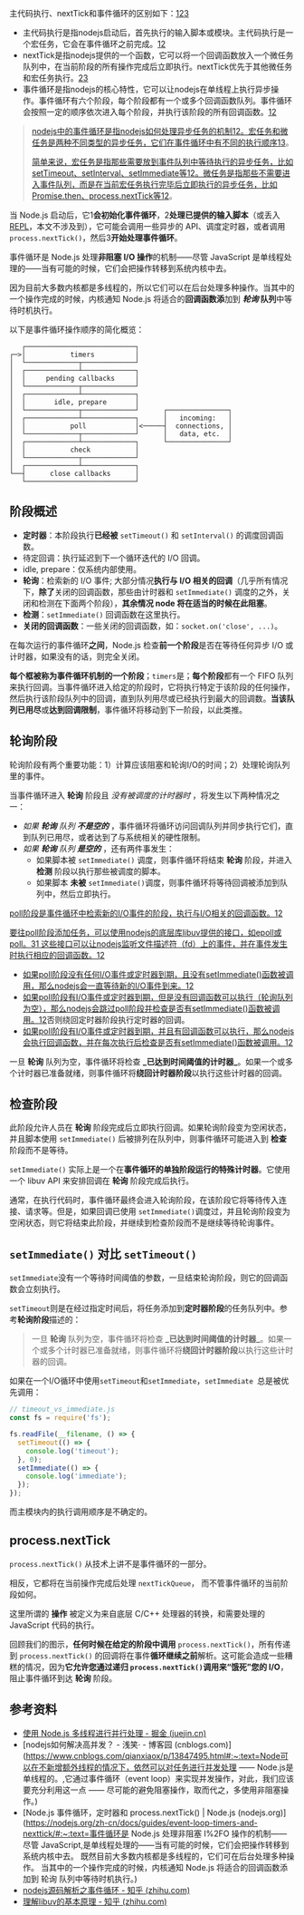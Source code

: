 主代码执行、nextTick和事件循环的区别如下：[1](https://juejin.cn/post/7030833263618818084)[2](https://juejin.cn/post/6993315229845159943)[3](https://www.jianshu.com/p/deb8bc589377)

- 主代码执行是指nodejs启动后，首先执行的输入脚本或模块。主代码执行是一个宏任务，它会在事件循环之前完成。[1](https://juejin.cn/post/7030833263618818084)[2](https://juejin.cn/post/6993315229845159943)
- nextTick是指nodejs提供的一个函数，它可以将一个回调函数放入一个微任务队列中，在当前阶段的所有操作完成后立即执行。nextTick优先于其他微任务和宏任务执行。[2](https://juejin.cn/post/6993315229845159943)[3](https://www.jianshu.com/p/deb8bc589377)
- 事件循环是指nodejs的核心特性，它可以让nodejs在单线程上执行异步操作。事件循环有六个阶段，每个阶段都有一个或多个回调函数队列。事件循环会按照一定的顺序依次进入每个阶段，并执行该阶段的所有回调函数。[1](https://juejin.cn/post/7030833263618818084)[2](https://juejin.cn/post/6993315229845159943)

> [nodejs中的事件循环是指nodejs如何处理异步任务的机制](https://www.cnblogs.com/EaVango/p/14722428.html)[1](https://www.cnblogs.com/EaVango/p/14722428.html)[2](https://www.cnblogs.com/goloving/p/16523648.html)[。宏任务和微任务是两种不同类型的异步任务，它们在事件循环中有不同的执行顺序](https://www.cnblogs.com/EaVango/p/14722428.html)[1](https://www.cnblogs.com/EaVango/p/14722428.html)[3](https://segmentfault.com/a/1190000040014996)。
>
> [简单来说，宏任务是指那些需要放到事件队列中等待执行的异步任务，比如setTimeout、setInterval、setImmediate等](https://www.cnblogs.com/EaVango/p/14722428.html)[1](https://www.cnblogs.com/EaVango/p/14722428.html)[2](https://www.cnblogs.com/goloving/p/16523648.html)[。微任务是指那些不需要进入事件队列，而是在当前宏任务执行完毕后立即执行的异步任务，比如Promise.then、process.nextTick等](https://www.cnblogs.com/EaVango/p/14722428.html)[1](https://www.cnblogs.com/EaVango/p/14722428.html)[2](https://www.cnblogs.com/goloving/p/16523648.html)。



当 Node.js 启动后，它1**会初始化事件循环**，2**处理已提供的输入脚本**（或丢入 [REPL](https://nodejs.org/api/repl.html#repl_repl)，本文不涉及到），它可能会调用一些异步的 API、调度定时器，或者调用 `process.nextTick()`，然后3**开始处理事件循环**。

事件循环是 Node.js 处理**非阻塞 I/O 操作**的机制——尽管 JavaScript 是单线程处理的——当有可能的时候，它们会把操作转移到系统内核中去。

因为目前大多数内核都是多线程的，所以它们可以在后台处理多种操作。当其中的一个操作完成的时候，内核通知 Node.js 将适合的**回调函数添**加到 ***轮询* 队列**中等待时机执行。

以下是事件循环操作顺序的简化概览：

```
   ┌───────────────────────────┐
┌─>│           timers          │
│  └─────────────┬─────────────┘
│  ┌─────────────┴─────────────┐
│  │     pending callbacks     │
│  └─────────────┬─────────────┘
│  ┌─────────────┴─────────────┐
│  │       idle, prepare       │
│  └─────────────┬─────────────┘      ┌───────────────┐
│  ┌─────────────┴─────────────┐      │   incoming:   │
│  │           poll            │<─────┤  connections, │
│  └─────────────┬─────────────┘      │   data, etc.  │
│  ┌─────────────┴─────────────┐      └───────────────┘
│  │           check           │
│  └─────────────┬─────────────┘
│  ┌─────────────┴─────────────┐
└──┤      close callbacks      │
   └───────────────────────────┘
```

## 阶段概述

- **定时器**：本阶段执行**已经被** `setTimeout()` 和 `setInterval()` 的调度回调函数。
- 待定回调：执行延迟到下一个循环迭代的 I/O 回调。
- idle, prepare：仅系统内部使用。
- **轮询**：检索新的 I/O 事件; 大部分情况**执行与 I/O 相关的回调**（几乎所有情况下，**除了**关闭的回调函数，那些由计时器和 `setImmediate()` 调度的之外，关闭和检测在下面两个阶段），**其余情况 node 将在适当的时候在此阻塞**。
- **检测**：`setImmediate()` 回调函数在这里执行。
- **关闭的回调函数**：一些关闭的回调函数，如：`socket.on('close', ...)`。

在每次运行的事件循环**之间**，Node.js 检查**前一个阶段**是否在等待任何异步 I/O 或计时器，如果没有的话，则完全关闭。

**每个框被称为事件循环机制的一个阶段**；`timers`是；**每个阶段**都有一个 FIFO 队列来执行回调。当事件循环进入给定的阶段时，它将执行特定于该阶段的任何操作，然后执行该阶段队列中的回调，直到队列用尽或已经执行到最大的回调数。**当该队列已用尽**或**达到回调限制**，事件循环将移动到下一阶段，以此类推。

## 轮询阶段

轮询阶段有两个重要功能：1）计算应该阻塞和轮询I/O的时间；2）处理轮询队列里的事件。

当事件循环进入 **轮询** 阶段且 *没有被调度的计时器时* ，将发生以下两种情况之一：

- *如果 **轮询** 队列 **不是空的*** ，事件循环将循环访问回调队列并同步执行它们，直到队列已用尽，或者达到了与系统相关的硬性限制。
- *如果 **轮询** 队列 **是空的*** ，还有两件事发生：
  - 如果脚本被 `setImmediate()` 调度，则事件循环将结束 **轮询** 阶段，并进入 **检测** 阶段以执行那些被调度的脚本。
  - 如果脚本 **未被** `setImmediate()`调度，则事件循环将等待回调被添加到队列中，然后立即执行。

[poll阶段是事件循环中检索新的I/O事件的阶段，执行与I/O相关的回调函数。](https://blog.csdn.net/cainiaofu/article/details/108339295)[1](https://blog.csdn.net/cainiaofu/article/details/108339295)[2](https://blog.csdn.net/agony_isolate/article/details/105077249)

[要往poll阶段添加任务，可以使用nodejs的底层库libuv提供的接口，如epoll或poll。](https://www.zhihu.com/question/330124623)[3](https://www.zhihu.com/question/330124623)[1](https://blog.csdn.net/cainiaofu/article/details/108339295)[ 这些接口可以让nodejs监听文件描述符（fd）上的事件，并在事件发生时执行相应的回调函数。](https://blog.csdn.net/cainiaofu/article/details/108339295)[1](https://blog.csdn.net/cainiaofu/article/details/108339295)[2](https://blog.csdn.net/agony_isolate/article/details/105077249)

- [如果poll阶段没有任何I/O事件或定时器到期，且没有setImmediate()函数被调用，那么nodejs会一直等待新的I/O事件到来。](https://www.zhihu.com/question/330124623)[1](https://www.zhihu.com/question/330124623)[2](https://juejin.cn/post/7080070564282368007)
- [如果poll阶段有I/O事件或定时器到期，但是没有回调函数可以执行（轮询队列为空），那么nodejs会跳过poll阶段并检查是否有setImmediate()函数被调用。](https://www.zhihu.com/question/330124623)[1](https://www.zhihu.com/question/330124623)[2](https://juejin.cn/post/7080070564282368007)否则绕回定时器阶段执行定时器的回调。
- [如果poll阶段有I/O事件或定时器到期，并且有回调函数可以执行，那么nodejs会执行回调函数，并在每次执行后检查是否有setImmediate()函数被调用。](https://www.zhihu.com/question/330124623)[1](https://www.zhihu.com/question/330124623)[2](https://juejin.cn/post/7080070564282368007)

一旦 **轮询** 队列为空，事件循环将检查 **\_已达到时间阈值的计时器\_**。如果一个或多个计时器已准备就绪，则事件循环将**绕回计时器阶段**以执行这些计时器的回调。

## 检查阶段

此阶段允许人员在 **轮询** 阶段完成后立即执行回调。如果轮询阶段变为空闲状态，并且脚本使用 `setImmediate()` 后被排列在队列中，则事件循环可能进入到 **检查** 阶段而不是等待。

`setImmediate()` 实际上是一个在**事件循环的单独阶段运行的特殊计时器**。它使用一个 libuv API 来安排回调在 **轮询** 阶段完成后执行。

通常，在执行代码时，事件循环最终会进入轮询阶段，在该阶段它将等待传入连接、请求等。但是，如果回调已使用 `setImmediate()`调度过，并且轮询阶段变为空闲状态，则它将结束此阶段，并继续到检查阶段而不是继续等待轮询事件。

## `setImmediate()` 对比 `setTimeout()`

`setImmediate`没有一个等待时间阈值的参数，一旦结束轮询阶段，则它的回调函数会立刻执行。

`setTimeout`则是在经过指定时间后，将任务添加到**定时器阶段**的任务队列中。参考**轮询阶段**描述的：

> 一旦 **轮询** 队列为空，事件循环将检查 **\_已达到时间阈值的计时器\_**。如果一个或多个计时器已准备就绪，则事件循环将**绕回计时器阶段**以执行这些计时器的回调。

如果在一个I/O循环中使用`setTimeout`和`setImmediate`，`setImmediate `总是被优先调用：

```js
// timeout_vs_immediate.js
const fs = require('fs');

fs.readFile(__filename, () => {
  setTimeout(() => {
    console.log('timeout');
  }, 0);
  setImmediate(() => {
    console.log('immediate');
  });
});
```

而主模块内的执行调用顺序是不确定的。

## process.nextTick

 `process.nextTick()` 从技术上讲不是事件循环的一部分。

相反，它都将在当前操作完成后处理 `nextTickQueue`， 而不管事件循环的当前阶段如何。

这里所谓的 **操作** 被定义为来自底层 C/C++ 处理器的转换，和需要处理的 JavaScript 代码的执行。

回顾我们的图示，**任何时候在给定的阶段中调用** `process.nextTick()`，所有传递到 `process.nextTick()` 的回调将在事件**循环继续之前**解析。这可能会造成一些糟糕的情况，因为**它允许您通过递归 `process.nextTick()`调用来“饿死”您的 I/O**，阻止事件循环到达 **轮询** 阶段。

## 参考资料

- [使用 Node.js 多线程进行并行处理 - 掘金 (juejin.cn)](https://juejin.cn/post/7075256441019465742)
- [nodejs如何解决高并发？ - 浅笑· - 博客园 (cnblogs.com)](https://www.cnblogs.com/qianxiaox/p/13847495.html#:~:text=Node可以在不新增额外线程的情况下，依然可以对任务进行并发处理 —— Node.js是单线程的。,它通过事件循环（event loop）来实现并发操作，对此，我们应该要充分利用这一点 —— 尽可能的避免阻塞操作，取而代之，多使用非阻塞操作。)
- [Node.js 事件循环，定时器和 process.nextTick() | Node.js (nodejs.org)](https://nodejs.org/zh-cn/docs/guides/event-loop-timers-and-nexttick/#:~:text=事件循环是 Node.js 处理非阻塞 I%2FO 操作的机制——尽管 JavaScript,是单线程处理的——当有可能的时候，它们会把操作转移到系统内核中去。 既然目前大多数内核都是多线程的，它们可在后台处理多种操作。 当其中的一个操作完成的时候，内核通知 Node.js 将适合的回调函数添加到 轮询 队列中等待时机执行。)
- [nodejs源码解析之事件循环 - 知乎 (zhihu.com)](https://zhuanlan.zhihu.com/p/101009546)
- [理解libuv的基本原理 - 知乎 (zhihu.com)](https://zhuanlan.zhihu.com/p/139127919)